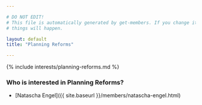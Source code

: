 ```yaml
---

# DO NOT EDIT!
# This file is automatically generated by get-members. If you change it, bad
# things will happen.

layout: default
title: "Planning Reforms"

---
```


{% include interests/planning-reforms.md %}

### Who is interested in Planning Reforms?


* [Natascha Engel]({{ site.baseurl }}/members/natascha-engel.html)
